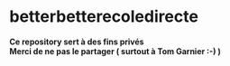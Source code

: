 # betterbetterecoledirecte
**Ce repository sert à des fins privés**  
**__Merci de ne pas le partager ( surtout à Tom Garnier :-) )__**